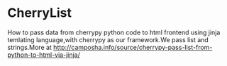 # CherryList
How to pass data from cherrypy python code to html frontend using jinja temlating language,with cherrypy as our framework.We pass list and strings.More at http://camposha.info/source/cherrypy-pass-list-from-python-to-html-via-jinja/
